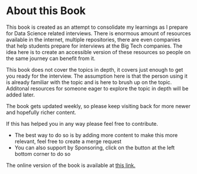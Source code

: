 # About this Book


This book is created as an attempt to consolidate my learnings as I prepare for Data Science related interviews. There is enormous amount of resources available in the internet, multiple repositories, there are even companies that help students prepare for interviews at the Big Tech companies. The idea here is to create an accessible version of these resources so people on the same journey can benefit from it.

This book does not cover the topics in depth, it covers just enough to get you ready for the interview. The assumption here is that the person using it is already familiar with the topic and is here to brush up on the topic. Additonal resources for someone eager to explore the topic in depth will be added later.

The book gets updated weekly, so please keep visiting back for more newer and hopefully richer content.

If this has helped you in any way please feel free to contribute. 

- The best way to do so is by adding more content to make this more relevant, feel free to create a merge request
- You can also support by Sponsoring, click on the button at the left bottom corner to do so 

The online version of the book is available at [this link.](https://dipranjan.github.io/dsinterviewqns/intro.html)
